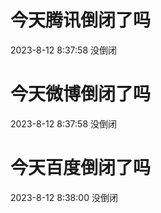 # 今天腾讯倒闭了吗

2023-8-12 8:37:58 没倒闭

# 今天微博倒闭了吗

2023-8-12 8:37:58 没倒闭

# 今天百度倒闭了吗

2023-8-12 8:38:00 没倒闭

